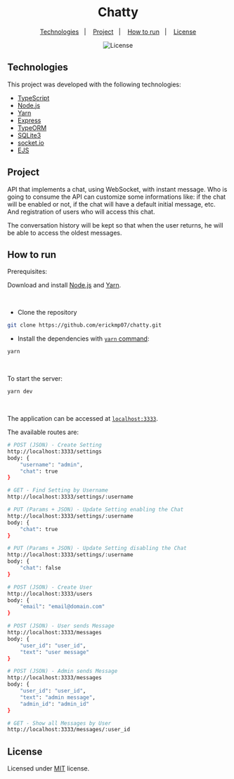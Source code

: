 <h1 align="center">Chatty</h1>

<p align="center">
    <a href="#technologies">Technologies</a>&nbsp;&nbsp;&nbsp;|&nbsp;&nbsp;&nbsp;
    <a href="#project">Project</a>&nbsp;&nbsp;&nbsp;|&nbsp;&nbsp;&nbsp;
    <a href="#how-to-run">How to run</a>&nbsp;&nbsp;&nbsp;|&nbsp;&nbsp;&nbsp;
    <a href="#license">License</a>
</p>

<p align="center">
    <img alt="License" title="License" src="https://img.shields.io/github/license/erickmp07/chatty">
</p>

## Technologies

This project was developed with the following technologies:

- [TypeScript](https://www.typescriptlang.org)
- [Node.js](https://nodejs.org)
- [Yarn](https://yarnpkg.com/)
- [Express](https://expressjs.com/)
- [TypeORM](https://typeorm.io/#/)
- [SQLite3](https://sqlite.org)
- [socket.io](https://socket.io/)
- [EJS](https://ejs.co/)

## Project

API that implements a chat, using WebSocket, with instant message.
Who is going to consume the API can customize some informations like: if the chat will be enabled or not, if the chat will have a default initial message, etc. And registration of users who will access this chat.

The conversation history will be kept so that when the user returns, he will be able to access the oldest messages.

## How to run

Prerequisites:

Download and install [Node.js](https://nodejs.org/en/download/) and [Yarn](https://classic.yarnpkg.com/en/docs/install/).

<br>

- Clone the repository
```bash
git clone https://github.com/erickmp07/chatty.git
```
- Install the dependencies with [`yarn` command](https://classic.yarnpkg.com/en/docs/usage):
```bash
yarn
```

<br>

To start the server:
```bash
yarn dev
```

<br>

The application can be accessed at [`localhost:3333`](http://localhost:3333).

The available routes are:
```bash
# POST (JSON) - Create Setting
http://localhost:3333/settings
body: {
    "username": "admin",
    "chat": true
}

# GET - Find Setting by Username
http://localhost:3333/settings/:username

# PUT (Params + JSON) - Update Setting enabling the Chat
http://localhost:3333/settings/:username
body: {
    "chat": true
}

# PUT (Params + JSON) - Update Setting disabling the Chat
http://localhost:3333/settings/:username
body: {
    "chat": false
}

# POST (JSON) - Create User
http://localhost:3333/users
body: {
    "email": "email@domain.com"
}

# POST (JSON) - User sends Message
http://localhost:3333/messages
body: {
    "user_id": "user_id",
    "text": "user message"
}

# POST (JSON) - Admin sends Message
http://localhost:3333/messages
body: {
    "user_id": "user_id",
    "text": "admin message",
    "admin_id": "admin_id"
}

# GET - Show all Messages by User
http://localhost:3333/messages/:user_id
```

## License

Licensed under [MIT](LICENSE) license.